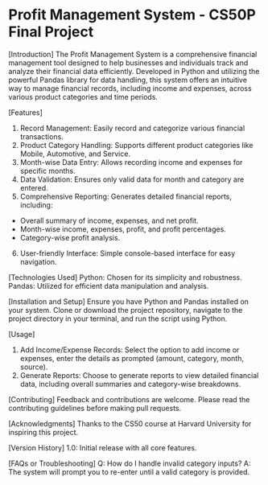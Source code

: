 # Profit Management System - CS50P Final Project 

[Introduction]
The Profit Management System is a comprehensive financial management tool designed to help businesses and individuals track and analyze their financial data efficiently. Developed in Python and utilizing the powerful Pandas library for data handling, this system offers an intuitive way to manage financial records, including income and expenses, across various product categories and time periods.

[Features]
1. Record Management: Easily record and categorize various financial transactions.
2. Product Category Handling: Supports different product categories like Mobile, Automotive, and Service.
3. Month-wise Data Entry: Allows recording income and expenses for specific months.
4. Data Validation: Ensures only valid data for month and category are entered.
5. Comprehensive Reporting: Generates detailed financial reports, including:
 - Overall summary of income, expenses, and net profit.
 - Month-wise income, expenses, profit, and profit percentages.
 - Category-wise profit analysis.
6. User-friendly Interface: Simple console-based interface for easy navigation.

[Technologies Used]
Python: Chosen for its simplicity and robustness.
Pandas: Utilized for efficient data manipulation and analysis.

[Installation and Setup]
Ensure you have Python and Pandas installed on your system. Clone or download the project repository, navigate to the project directory in your terminal, and run the script using Python.

[Usage]
1. Add Income/Expense Records: Select the option to add income or expenses, enter the details as prompted (amount, category, month, source).
2. Generate Reports: Choose to generate reports to view detailed financial data, including overall summaries and category-wise breakdowns.

[Contributing]
Feedback and contributions are welcome. Please read the contributing guidelines before making pull requests.

[Acknowledgments]
Thanks to the CS50 course at Harvard University for inspiring this project.

[Version History]
1.0: Initial release with all core features.

[FAQs or Troubleshooting]
Q: How do I handle invalid category inputs?
A: The system will prompt you to re-enter until a valid category is provided.
